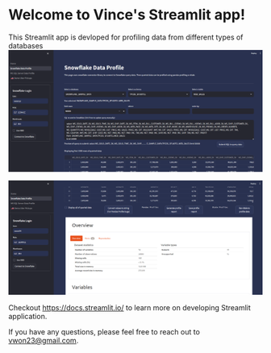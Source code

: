 # Welcome to Vince's Streamlit app!

This Streamlit app is devloped for profiling data from different types of databases
![Alt text](images/example.png)

![Alt text](images/example2.png)

Checkout https://docs.streamlit.io/ to learn more on developing Streamlit application.

If you have any questions, please feel free to reach out to vwon23@gmail.com.
